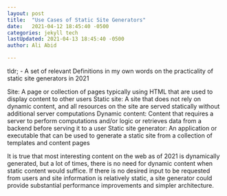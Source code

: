 ```yaml
---
layout: post
title:  "Use Cases of Static Site Generators"
date:   2021-04-12 18:45:40 -0500
categories: jekyll tech 
lastUpdated: 2021-04-13 18:45:40 -0500
author: Ali Abid

---
```


tldr; - A set of relevant Definitions in my own words on the practicality of static site generators in 2021

Site: A page or collection of pages typically using HTML that are used to display content to other users
Static site: A site that does not rely on dynamic content, and all resources on the site are served statically without additional server computations
Dynamic content: Content that requires a server to perform computations and/or logic or retrieves data from a backend before serving it to a user
Static site generator: An application or executable that can be used to generate a static site from a collection of templates and content pages

It is true that most interesting content on the web as of 2021 is dynamically generated, but a lot of times, there is no need for dynamic content when static content would suffice.  If there is no desired input to be requested from  users and site information is relatively static, a site generator could provide substantial performance improvements and simpler architecture.





